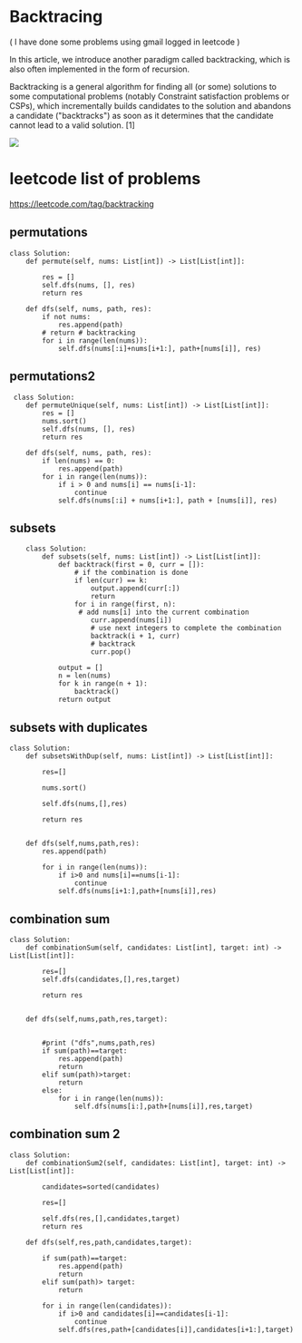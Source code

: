 # Backtracing 

( I have done some problems using gmail logged in leetcode )

In this article, we introduce another paradigm called backtracking, which is also often implemented in the form of recursion.

Backtracking is a general algorithm for finding all (or some) solutions to some computational problems (notably Constraint satisfaction problems or CSPs), which incrementally builds candidates to the solution and abandons a candidate ("backtracks") as soon as it determines that the candidate cannot lead to a valid solution. [1] 

![](backtracking)

# leetcode list of problems 

https://leetcode.com/tag/backtracking


## permutations

    class Solution:
        def permute(self, nums: List[int]) -> List[List[int]]:
        
            res = []
            self.dfs(nums, [], res)
            return res
    
        def dfs(self, nums, path, res):
            if not nums:
                res.append(path)
            # return # backtracking
            for i in range(len(nums)):
                self.dfs(nums[:i]+nums[i+1:], path+[nums[i]], res)
            
            
 ## permutations2
 
 
     class Solution:
        def permuteUnique(self, nums: List[int]) -> List[List[int]]:
            res = []
            nums.sort()
            self.dfs(nums, [], res)
            return res
    
        def dfs(self, nums, path, res):
            if len(nums) == 0:
                res.append(path)
            for i in range(len(nums)):
                if i > 0 and nums[i] == nums[i-1]:
                    continue
                self.dfs(nums[:i] + nums[i+1:], path + [nums[i]], res)
            
            
  ## subsets 
    
        class Solution:
            def subsets(self, nums: List[int]) -> List[List[int]]:
                def backtrack(first = 0, curr = []):
                    # if the combination is done
                    if len(curr) == k:  
                        output.append(curr[:])
                        return
                    for i in range(first, n):
                     # add nums[i] into the current combination
                        curr.append(nums[i])
                        # use next integers to complete the combination
                        backtrack(i + 1, curr)
                        # backtrack
                        curr.pop()
        
                output = []
                n = len(nums)
                for k in range(n + 1):
                    backtrack()
                return output
                
                
 ## subsets with duplicates 
 
    class Solution:
        def subsetsWithDup(self, nums: List[int]) -> List[List[int]]:
        
            res=[]
        
            nums.sort()
        
            self.dfs(nums,[],res)
        
            return res
    
    
        def dfs(self,nums,path,res):
            res.append(path)
        
            for i in range(len(nums)):
                if i>0 and nums[i]==nums[i-1]:
                    continue 
                self.dfs(nums[i+1:],path+[nums[i]],res)
                
                
## combination sum 

    class Solution:
        def combinationSum(self, candidates: List[int], target: int) -> List[List[int]]:
        
            res=[]
            self.dfs(candidates,[],res,target)
        
            return res 
    
    
        def dfs(self,nums,path,res,target):
        
        
            #print ("dfs",nums,path,res)
            if sum(path)==target:
                res.append(path)
                return 
            elif sum(path)>target:
                return 
            else:
                for i in range(len(nums)):
                    self.dfs(nums[i:],path+[nums[i]],res,target)
            


## combination sum 2
    class Solution:
        def combinationSum2(self, candidates: List[int], target: int) -> List[List[int]]:
        
            candidates=sorted(candidates)
        
            res=[]
        
            self.dfs(res,[],candidates,target)
            return res 
        
        def dfs(self,res,path,candidates,target):
        
            if sum(path)==target:
                res.append(path)
                return 
            elif sum(path)> target:
                return 
        
            for i in range(len(candidates)):
                if i>0 and candidates[i]==candidates[i-1]:
                    continue
                self.dfs(res,path+[candidates[i]],candidates[i+1:],target)
